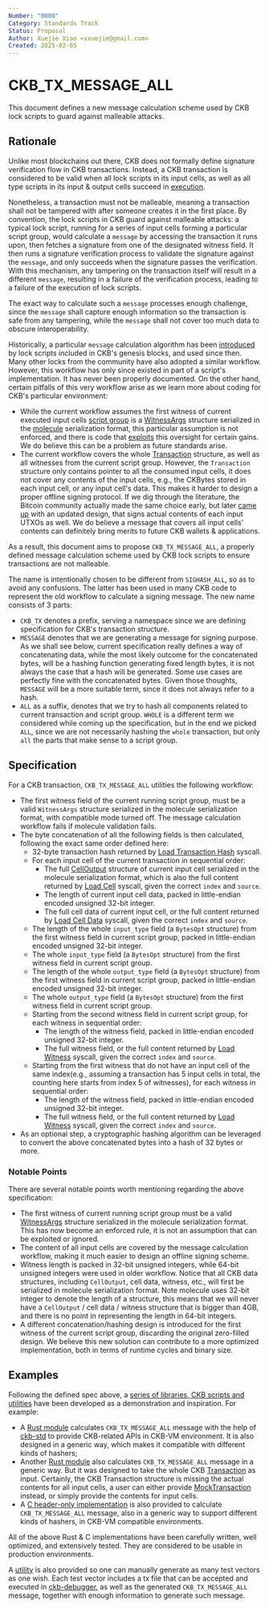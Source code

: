 ```yaml
---
Number: "0000"
Category: Standards Track
Status: Proposal
Author: Xuejie Xiao <xxuejie@gmail.com>
Created: 2025-02-05
---
```


# CKB_TX_MESSAGE_ALL

This document defines a new message calculation scheme used by CKB lock scripts to guard against malleable attacks.

## Rationale

Unlike most blockchains out there, CKB does not formally define signature verification flow in CKB transactions. Instead, a CKB transaction is considered to be valid when all lock scripts in its input cells, as well as all type scripts in its input & output cells succeed in [execution](https://github.com/nervosnetwork/rfcs/blob/master/rfcs/0003-ckb-vm/0003-ckb-vm.md).

Nonetheless, a transaction must not be malleable, meaning a transaction shall not be tampered with after someone creates it in the first place. By convention, the lock scripts in CKB guard against malleable attacks: a typical lock script, running for a series of input cells forming a particular script group, would calculate a `message` by accessing the transaction it runs upon, then fetches a signature from one of the designated witness field. It then runs a signature verification process to validate the signature against the `message`, and only succeeds when the signature passes the verification. With this mechanism, any tampering on the transaction itself will result in a different `message`, resulting in a failure of the verification process, leading to a failure of the execution of lock scripts.

The exact way to calculate such a `message` processes enough challenge, since the `message` shall capture enough information so the transaction is safe from any tampering, while the `message` shall not cover too much data to obscure interoperability.

Historically, a particular `message` calculation algorithm has been [introduced](https://github.com/nervosnetwork/ckb-system-scripts/blob/934166406fafb33e299f5688a904cadb99b7d518/c/secp256k1_blake160_sighash_all.c#L149-L219) by lock scripts included in CKB's genesis blocks, and used since then. Many other locks from the community have also adopted a similar workflow. However, this workflow has only since existed in part of a script's implementation. It has never been properly documented. On the other hand, certain pitfalls of this very workflow arise as we learn more about coding for CKB's particular environment:

* While the current workflow assumes the first witness of current executed input cells [script group](https://github.com/nervosnetwork/rfcs/blob/master/rfcs/0022-transaction-structure/0022-transaction-structure.md) is a [WitnessArgs](https://github.com/nervosnetwork/ckb/blob/a6733e6af5bb0da7e34fb99ddf98b03054fa9d4a/util/types/schemas/blockchain.mol#L104-L108) structure serialized in the [molecule](https://github.com/nervosnetwork/rfcs/blob/master/rfcs/0008-serialization/0008-serialization.md) serialization format, this particular assumption is not enforced, and there is code that [exploits](https://github.com/cryptape/quantum-resistant-lock-script/blob/22de5369b60b1e59bb698927c143d9efbe8527a9/c/ckb-sphincsplus-lock.c#L67-L80) this oversight for certain gains. We do believe this can be a problem as future standards arise.
* The current workflow covers the whole [Transaction](https://github.com/nervosnetwork/rfcs/blob/master/rfcs/0022-transaction-structure/0022-transaction-structure.md) structure, as well as all witnesses from the current script group. However, the `Transaction` structure only contains pointer to all the consumed input cells, it does not cover any contents of the input cells, e.g., the CKBytes stored in each input cell, or any input cell's data. This makes it harder to design a proper offline signing protocol. If we dig through the literature, the Bitcoin community actually made the same choice early, but later [came up](https://en.bitcoin.it/wiki/BIP_0143) with an updated design, that signs actual contents of each input UTXOs as well. We do believe a message that covers all input cells' contents can definitely bring merits to future CKB wallets & applications.

As a result, this document aims to propose `CKB_TX_MESSAGE_ALL`, a properly defined message calculation scheme used by CKB lock scripts to ensure transactions are not malleable.

The name is intentionally chosen to be different from `SIGHASH_ALL`, so as to avoid any confusions. The latter has been used in many CKB code to represent the old workflow to calculate a signing message. The new name consists of 3 parts:

* `CKB_TX` denotes a prefix, serving a namespace since we are defining specification for CKB's transaction structure.
* `MESSAGE` denotes that we are generating a message for signing purpose. As we shall see below, current specification really defines a way of concatenating data, while the most likely outcome for the concatenated bytes, will be a hashing function generating fixed length bytes, it is not always the case that a hash will be generated. Some use cases are perfectly fine with the concatenated bytes. Given those thoughts, `MESSAGE` will be a more suitable term, since it does not always refer to a hash.
* `ALL` as a suffix, denotes that we try to hash all components related to current transaction and script group. `WHOLE` is a different term we considered while coming up the specification, but in the end we picked `ALL`, since we are not necessarily hashing the `whole` transaction, but only `all` the parts that make sense to a script group.

## Specification

For a CKB transaction, `CKB_TX_MESSAGE_ALL` utilities the following workflow:

* The first witness field of the current running script group, must be a valid `WitnessArgs` structure serialized in the molecule serialization format, with compatible mode turned off. The message calculation workflow fails if molecule validation fails.
* The byte concatenation of all the following fields is then calculated, following the exact same order defined here:
    + 32-byte transaction hash returned by [Load Transaction Hash](https://github.com/nervosnetwork/rfcs/blob/bd5d3ff73969bdd2571f804260a538781b45e996/rfcs/0009-vm-syscalls/0009-vm-syscalls.md#load-transaction-hash) syscall.
    + For each input cell of the current transaction in sequential order:
        * The full [CellOutput](https://github.com/nervosnetwork/ckb/blob/a6733e6af5bb0da7e34fb99ddf98b03054fa9d4a/util/types/schemas/blockchain.mol#L44-L48) structure of current input cell serialized in the molecule serialization format, which is also the full content returned by [Load Cell](https://github.com/nervosnetwork/rfcs/blob/bd5d3ff73969bdd2571f804260a538781b45e996/rfcs/0009-vm-syscalls/0009-vm-syscalls.md#load-cell) syscall, given the correct `index` and `source`.
        * The length of current input cell data, packed in little-endian encoded unsigned 32-bit integer.
        * The full cell data of current input cell, or the full content returned by [Load Cell Data](https://github.com/nervosnetwork/rfcs/blob/bd5d3ff73969bdd2571f804260a538781b45e996/rfcs/0009-vm-syscalls/0009-vm-syscalls.md#load-cell-data) syscall, given the correct `index` and `source`.
    + The length of the whole `input_type` field (a `BytesOpt` structure) from the first witness field in current script group, packed in little-endian encoded unsigned 32-bit integer.
    + The whole `input_type` field (a `BytesOpt` structure) from the first witness field in current script group.
    + The length of the whole `output_type` field (a `BytesOpt` structure) from the first witness field in current script group, packed in little-endian encoded unsigned 32-bit integer.
    + The whole `output_type` field (a `BytesOpt` structure) from the first witness field in current script group.
    + Starting from the second witness field in current script group, for each witness in sequential order:
        * The length of the witness field, packed in little-endian encoded unsigned 32-bit integer.
        * The full witness field, or the full content returned by [Load Witness](https://github.com/nervosnetwork/rfcs/blob/bd5d3ff73969bdd2571f804260a538781b45e996/rfcs/0009-vm-syscalls/0009-vm-syscalls.md#load-witness) syscall, given the correct `index` and `source`.
    + Starting from the first witness that do not have an input cell of the same index(e.g., assuming a transaction has 5 input cells in total, the counting here starts from index 5 of witnesses), for each witness in sequential order:
        * The length of the witness field, packed in little-endian encoded unsigned 32-bit integer.
        * The full witness field, or the full content returned by [Load Witness](https://github.com/nervosnetwork/rfcs/blob/bd5d3ff73969bdd2571f804260a538781b45e996/rfcs/0009-vm-syscalls/0009-vm-syscalls.md#load-witness) syscall, given the correct `index` and `source`.
* As an optional step, a cryptographic hashing algorithm can be leveraged to convert the above concatenated bytes into a hash of 32 bytes or more.

### Notable Points

There are several notable points worth mentioning regarding the above specification:

* The first witness of current running script group must be a valid [WitnessArgs](https://github.com/nervosnetwork/ckb/blob/81a1b9a1491edca0bc42c12d8bf0f715a055a93f/util/gen-types/schemas/blockchain.mol#L114-L118) structure serialized in the molecule serialization format. This has now become an enforced rule, it is not an assumption that can be exploited or ignored.
* The content of all input cells are covered by the message calculation workflow, making it much easier to design an offline signing scheme.
* Witness length is packed in 32-bit unsigned integers, while 64-bit unsigned integers were used in older workflow. Notice that all CKB data structures, including `CellOutput`, cell data, witness, etc., will first be serialized in molecule serialization format. Note molecule uses 32-bit integer to denote the length of a structure, this means that we will never have a `CellOutput` / cell data / witness structure that is bigger than 4GB, and there is no point in representing the length in 64-bit integers.
* A different concatenation/hashing design is introduced for the first witness of the current script group, discarding the original zero-filled design. We believe this new solution can contribute to a more optimized implementation, both in terms of runtime cycles and binary size.

## Examples

Following the defined spec above, a [series of libraries, CKB scripts and utilities](https://github.com/xxuejie/ckb-tx-message-all-test-vector-utils) have been developed as a demonstration and inspiration. For example:

* A [Rust module](https://github.com/xxuejie/ckb-tx-message-all-test-vector-utils/blob/8f1378ba5b7f0cb0fc2eb78c342e0bdf757ee92c/crates/ckb-tx-message-all-utils/src/ckb_tx_message_all_in_ckb_vm.rs) calculates `CKB_TX_MESSAGE_ALL` message with the help of [ckb-std](https://docs.rs/ckb-std/latest/ckb_std/) to provide CKB-related APIs in CKB-VM environment. It is also designed in a generic way, which makes it compatible with different kinds of hashers;
* Another [Rust module](https://github.com/xxuejie/ckb-tx-message-all-test-vector-utils/blob/8f1378ba5b7f0cb0fc2eb78c342e0bdf757ee92c/crates/ckb-tx-message-all-utils/src/ckb_tx_message_all_from_mock_tx.rs) also calculates `CKB_TX_MESSAGE_ALL` message in a generic way. But it was designed to take the whole CKB [Transaction](https://docs.rs/ckb-gen-types/0.119.0/ckb_gen_types/packed/struct.Transaction.html) as input. Certainly, the CKB Transaction structure is missing the actual contents for all input cells, a user can either provide [MockTransaction](https://docs.rs/ckb-mock-tx-types/latest/ckb_mock_tx_types/struct.MockTransaction.html) instead, or simply provide the contents for input cells.
* A [C header-only implementation](https://github.com/xxuejie/ckb-tx-message-all-test-vector-utils/blob/8f1378ba5b7f0cb0fc2eb78c342e0bdf757ee92c/contracts/c-assert-ckb-tx-message-all/ckb_tx_message_all.h) is also provided to calculate `CKB_TX_MESSAGE_ALL` message, also in a generic way to support different kinds of hashers, in CKB-VM compatible environments.

All of the above Rust & C implementations have been carefully written, well optimized, and extensively tested. They are considered to be usable in production environments.

A [utility](https://github.com/xxuejie/ckb-tx-message-all-test-vector-utils/tree/main/crates/native-test-vector-generator) is also provided so one can manually generate as many test vectors as one wish. Each test vector includes a tx file that can be accepted and executed in [ckb-debugger](https://github.com/nervosnetwork/ckb-standalone-debugger), as well as the generated `CKB_TX_MESSAGE_ALL` message, together with enough information to generate such message.
